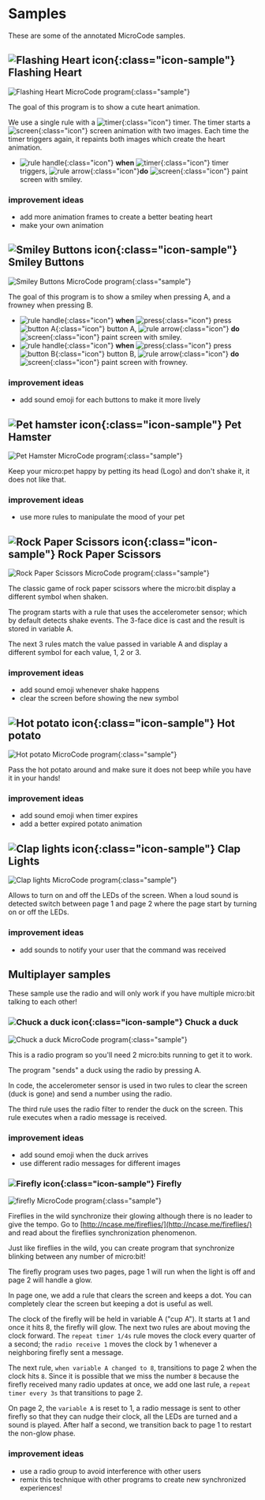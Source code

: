 # Samples

These are some of the annotated MicroCode
samples.

## ![Flashing Heart icon](./images/generated/icon_sample_flashing_heart.png){:class="icon-sample"} Flashing Heart

![Flashing Heart MicroCode program](./images/generated/sample_flashing_heart.png){:class="sample"}

The goal of this program is to show a cute heart animation.

We use a single rule with a ![timer](./images/generated/icon_S4.png){:class="icon"} timer. The timer starts a ![screen](./images/generated/icon_A5.png){:class="icon"} screen animation
with two images. Each time the timer triggers again, it repaints both images which create the heart animation.

-   ![rule handle](./images/generated/icon_rule_handle.png){:class="icon"} **when** ![timer](./images/generated/icon_S4.png){:class="icon"} timer triggers, ![rule arrow](./images/generated/icon_rule_arrow.png){:class="icon"}**do** ![screen](./images/generated/icon_A5.png){:class="icon"} paint screen with smiley.

### improvement ideas

-   add more animation frames to create a better beating heart
-   make your own animation

## ![Smiley Buttons icon](./images/generated/icon_sample_smiley_buttons.png){:class="icon-sample"} Smiley Buttons

![Smiley Buttons MicroCode program](./images/generated/sample_smiley_buttons.png){:class="sample"}

The goal of this program is to show a smiley
when pressing A, and a frowney when
pressing B.

-   ![rule handle](./images/generated/icon_rule_handle.png){:class="icon"} **when** ![press](./images/generated/icon_S2.png){:class="icon"} press ![button A](./images/generated/icon_F3.png){:class="icon"} button A, ![rule arrow](./images/generated/icon_rule_arrow.png){:class="icon"} **do** ![screen](./images/generated/icon_A5.png){:class="icon"} paint screen with smiley.
-   ![rule handle](./images/generated/icon_rule_handle.png){:class="icon"} **when** ![press](./images/generated/icon_S2.png){:class="icon"} press ![button B](./images/generated/icon_F4.png){:class="icon"} button B, ![rule arrow](./images/generated/icon_rule_arrow.png){:class="icon"} **do** ![screen](./images/generated/icon_A5.png){:class="icon"} paint screen with frowney.

### improvement ideas

-   add sound emoji for each buttons to make it more lively

## ![Pet hamster icon](./images/generated/icon_sample_pet_hamster.png){:class="icon-sample"} Pet Hamster

![Pet Hamster MicroCode program](./images/generated/sample_pet_hamster.png){:class="sample"}

Keep your micro:pet happy by petting
its head (Logo) and don't shake it, it does not like that.

### improvement ideas

-   use more rules to manipulate the mood of your pet

## ![Rock Paper Scissors icon](./images/generated/icon_sample_rock_paper_scissors.png){:class="icon-sample"} Rock Paper Scissors

![Rock Paper Scissors MicroCode program](./images/generated/sample_rock_paper_scissors.png){:class="sample"}

The classic game of rock paper scissors
where the micro:bit display a different
symbol when shaken.

The program starts with a rule that uses
the accelerometer sensor; which by default
detects shake events. The 3-face dice is cast
and the result is stored in variable A.

The next 3 rules match the value passed in variable A
and display a different symbol for each value, 1, 2 or 3.

### improvement ideas

-   add sound emoji whenever shake happens
-   clear the screen before showing the new symbol

## ![Hot potato icon](./images/generated/icon_hot_potato.png){:class="icon-sample"} Hot potato

![Hot potato MicroCode program](./images/generated/sample_hot_potato.png){:class="sample"}

Pass the hot potato around and make
sure it does not beep while you have it
in your hands!

### improvement ideas

-   add sound emoji when timer expires
-   add a better expired potato animation

## ![Clap lights icon](./images/generated/icon_sample_clap_lights.png){:class="icon-sample"} Clap Lights

![Clap lights MicroCode program](./images/generated/sample_clap_lights.png){:class="sample"}

Allows to turn on and off the LEDs of the screen. When a loud sound is detected
switch between page 1 and page 2 where the page start by turning on or off the LEDs.

### improvement ideas

-   add sounds to notify your user that the command was received

## Multiplayer samples

These sample use the radio and will only work if you have multiple micro:bit talking to each other!

### ![Chuck a duck icon](./images/generated/icon_sample_chuck_a_duck.png){:class="icon-sample"} Chuck a duck

![Chuck a duck MicroCode program](./images/generated/sample_chuck_a_duck.png){:class="sample"}

This is a radio program so you'll need 2 micro:bits running to get it to work.

The program "sends" a duck using the radio
by pressing A.

In code, the accelerometer sensor is used
in two rules to clear the screen (duck is gone)
and send a number using the radio.

The third rule uses the radio filter to render
the duck on the screen. This rule executes
when a radio message is received.

### improvement ideas

-   add sound emoji when the duck arrives
-   use different radio messages for different images

### ![Firefly icon](./images/generated/icon_sample_firefly.png){:class="icon-sample"} Firefly

![firefly MicroCode program](./images/generated/sample_firefly.png){:class="sample"}

Fireflies in the wild synchronize their glowing although there is no leader to give the tempo.
Go to [http://ncase.me/fireflies/](http://ncase.me/fireflies/) and read about the fireflies synchronization phenomenon.

Just like fireflies in the wild, you can create program that synchronize blinking
between any number of micro:bit!

The firefly program uses two pages, page 1 will run when the light is off
and page 2 will handle a glow.

In page one, we add a rule that clears the screen and keeps a dot. You can completely clear
the screen but keeping a dot is useful as well.

The clock of the firefly will be held in variable A ("cup A"). It starts at 1 and once it hits 8, the firefly will glow. The next two rules are about moving the clock forward. The `repeat timer 1/4s` rule moves the clock every quarter of a second; the `radio receive 1` moves the clock by 1 whenever a neighboring firefly sent a message.

The next rule, `when variable A changed to 8`, transitions to page 2 when the clock hits `8`.
Since it is possible that we miss the number `8` because the firefly received many radio updates at once,
we add one last rule, a `repeat timer every 3s` that transitions to page 2.

On page 2, the `variable A` is reset to 1, a radio message is sent to other firefly so that they can nudge their clock, all the LEDs are turned and a sound is played.
After half a second, we transition back to page 1 to restart the non-glow phase.

### improvement ideas

-   use a radio group to avoid interference with other users
-   remix this technique with other programs to create new synchronized experiences!
